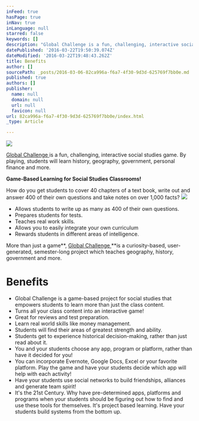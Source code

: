 ```yaml
---
inFeed: true
hasPage: true
inNav: true
inLanguage: null
starred: false
keywords: []
description: "Global Challenge is a fun, challenging, interactive social studies game. By playing, students will learn history, geography, government, personal finance and more.\_"
datePublished: '2016-03-22T19:50:39.074Z'
dateModified: '2016-03-22T19:48:43.262Z'
title: Benefits
author: []
sourcePath: _posts/2016-03-06-82ca996a-f6a7-4f30-9d3d-625769f7bb0e.md
published: true
authors: []
publisher:
  name: null
  domain: null
  url: null
  favicon: null
url: 82ca996a-f6a7-4f30-9d3d-625769f7bb0e/index.html
_type: Article

---
```

![](https://the-grid-user-content.s3-us-west-2.amazonaws.com/4dc944bb-2198-4010-9376-b6c2aee26a5d.png)

[Global Challenge ][0]is a fun, challenging, interactive social studies game. By playing, students will learn history, geography, government, personal finance and more. 

**Game-Based Learning for Social Studies Classrooms!**

How do you get students to cover 40 chapters of a text book, write out and answer 400 of their own questions and take notes on over 1,000 facts?  ![](https://the-grid-user-content.s3-us-west-2.amazonaws.com/313aae7a-1b2f-4b98-8519-43f0611002a1.png)

* Allows students to write up as many as 400 of their own questions.
* Prepares students for tests.
* Teaches real work skills.
* Allows you to easily integrate your own curriculum
* Rewards students in different areas of intelligence.

More than just a game**, [Global Challenge ][0]**is a curiosity-based, user-generated, semester-long project which teaches geography, history, government and more.

# Benefits

* Global Challenge is a game-based project for social studies that empowers students to learn more than just the class content. 
* Turns all your class content into an interactive game! 
* Great for reviews and test preparation.
* Learn real world skills like money management. 
* Students will find their areas of greatest strength and ability. 
* Students get to experience historical decision-making, rather than just read about it. 
* You and your students choose any app, program or platform, rather than have it decided for you!
* You can incorporate Evernote, Google Docs, Excel or your favorite platform. Play the game and have your students decide which app will help with each activity!
* Have your students use social networks to build friendships, alliances and generate team spirit!
* It's the 21st Century. Why have pre-determined apps, platforms and programs when your students should be figuring out how to find and use these tools for themselves. It's project based learning. Have your students build systems from the bottom up. 

[][1]

[0]: https://www.teacherspayteachers.com/Product/The-Global-Challenge-Project-5154
[1]: http://visualcv.com/lchazen